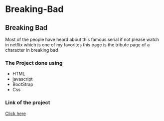 # Breaking-Bad
<h2>Breaking Bad </h2>
<p>Most of the people have heard about this famous serial if not please watch in netflix which is one of my favorites this page is the tribute page of a character in breaking bad </P>
 <h3>The Project done using </h3>
 <ul>
 <li>HTML</li>
 <li>javascript</li>
 <li>BootStrap</li>
 <li>Css</li>
 </ul>
 <h3>Link of the project</h3>
 <a href="https://trusting-murdock-874112.netlify.app/" target=_blank >Click here</a>
